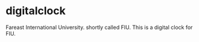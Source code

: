 # digitalclock
Fareast International University. shortly called FIU. This is a digital clock for FIU.
